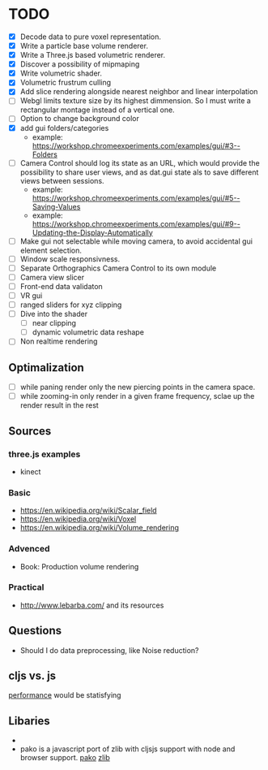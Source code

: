 # TODO #

- [X] Decode data to pure voxel representation.
- [X] Write a particle base volume renderer.
- [X] Write a Three.js based volumetric renderer.
- [X] Discover a possibility of mipmaping
- [X] Write volumetric shader.
- [X] Volumetric frustrum culling
- [X] Add slice rendering alongside nearest neighbor and linear interpolation
- [ ] Webgl limits texture size by its highest dimmension. So I must write a rectangular montage instead of a vertical one.
- [ ] Option to change background color
- [X] add gui folders/categories
  - example: https://workshop.chromeexperiments.com/examples/gui/#3--Folders
- [ ] Camera Control should log its state as an URL, which would provide the possibility to share user views, and as dat.gui state als to save different views between sessions.
  - example: https://workshop.chromeexperiments.com/examples/gui/#5--Saving-Values
  - example: https://workshop.chromeexperiments.com/examples/gui/#9--Updating-the-Display-Automatically
- [ ] Make gui not selectable while moving camera, to avoid accidental gui element selection.
- [ ] Window scale responsivness.
- [ ] Separate Orthographics Camera Control to its own module
- [ ] Camera view slicer
- [ ] Front-end data validaton
- [ ] VR gui
- [ ] ranged sliders for xyz clipping
- [ ] Dive into the shader
  - [ ] near clipping
  - [ ] dynamic volumetric data reshape
- [ ] Non realtime rendering

## Optimalization ##

- [ ] while paning render only the new piercing points in the camera space.
- [ ] while zooming-in only render in a given frame frequency, sclae up the render result in the rest

## Sources ##

### three.js examples ###

* kinect

### Basic ###
- https://en.wikipedia.org/wiki/Scalar_field
- https://en.wikipedia.org/wiki/Voxel
- https://en.wikipedia.org/wiki/Volume_rendering

### Advenced ###
- Book: Production volume rendering

### Practical ###
- http://www.lebarba.com/ and its resources


## Questions ##
- Should I do data preprocessing, like Noise reduction?

## cljs vs. js ##
[performance](https://numergent.com/2015-12/ClojureScript-performance-revisited.html) would be statisfying

## Libaries ##
-
- pako is a javascript port of zlib with cljsjs support with node and browser support.
[pako](https://github.com/nodeca/pako)
[zlib](https://zlib.net/)
